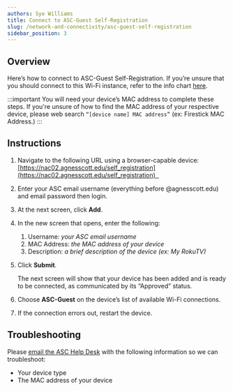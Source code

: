 ```yaml
---
authors: Sye Williams
title: Connect to ASC-Guest Self-Registration
slug: /network-and-connectivity/asc-guest-self-registration
sidebar_position: 3
---
```


## Overview  

Here’s how to connect to ASC-Guest Self-Registration. If you’re unsure that you should connect to this Wi-Fi instance, refer to the info chart [here](https://asc-testsite2.netlify.app/docs/contact-info-hours). 

:::important
You will need your device’s MAC address to complete these steps. If you're unsure of how to find the MAC address of your respective device, please web search `“[device name] MAC address”` (ex: Firestick MAC Address.) 
:::

## Instructions 

1. Navigate to the following URL using a browser-capable device: [https://nac02.agnesscott.edu/self_registration](https://nac02.agnesscott.edu/self_registration)  

2. Enter your ASC email username (everything before @agnesscott.edu) and email password then login. 

3. At the next screen, click **Add**. 

4. In the new screen that opens, enter the following: 
	1. Username: *your ASC email username* 
	2. MAC Address: *the MAC address of your device*
	3. Description: *a brief description of the device (ex: My RokuTV)* 
	
5. Click **Submit**. 

   The next screen will show that your device has been added and is ready to be connected, as communicated by its “Approved” status. 

6. Choose **ASC-Guest** on the device’s list of available Wi-Fi connections. 

8. If the connection errors out, restart the device. 

## Troubleshooting

Please [email the ASC Help Desk](https://asc-testsite2.netlify.app/docs/contact-info-hours) with the following information so we can troubleshoot:  

- Your device type  
- The MAC address of your device 
